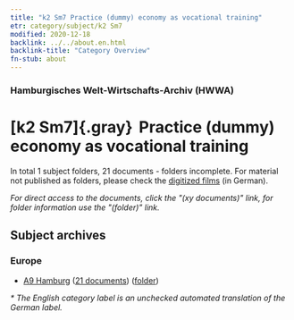 ```yaml
---
title: "k2 Sm7 Practice (dummy) economy as vocational training"
etr: category/subject/k2 Sm7
modified: 2020-12-18
backlink: ../../about.en.html
backlink-title: "Category Overview"
fn-stub: about
---
```


### Hamburgisches Welt-Wirtschafts-Archiv (HWWA)
# [k2 Sm7]{.gray}&#8201; Practice (dummy) economy as vocational training&#160; 





In total 1 subject folders, 21 documents - folders incomplete.
For material not published as folders, please check the [digitized films](/film/h1_sh) (in German).

_For direct access to the documents, click the "(xy documents)" link, for folder information use the "(folder)" link._

## Subject archives



### Europe

- [A9 Hamburg](../../../geo/about.en.html#A9) (<a href="https://dfg-viewer.de/show/?tx_dlf[id]=https://pm20.zbw.eu/mets/sh/1409xx/140905/1447xx/144746/public.mets.en.xml" target="_blank">21 documents</a>) ([folder](http://purl.org/pressemappe20/folder/sh/140905,144746))


_* The English category label is an unchecked automated translation of the German label._

